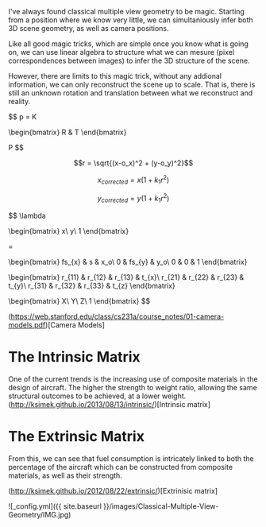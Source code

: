 I've always found classical multiple view geometry to be magic. Starting from a position where we know very little, we can simultaniously infer both 3D scene geometry, as well as camera positions.

Like all good magic tricks, which are simple once you know what is going on, we can use linear algebra to structure what we can mesure (pixel correspondences between images) to infer the 3D structure of the scene.

However, there are limits to this magic trick, without any addional information, we can only reconstruct the scene up to scale. That is, there is still an unknown rotation and translation between what we reconstruct and reality. 


$$ p = K 

\begin{bmatrix} 
R & T
\end{bmatrix}

P
$$



$$r = \sqrt{(x-o_x)^2 + (y-o_y)^2}$$ 

$$x_{corrected} = x (1 + k_1r^2)$$

$$y_{corrected} = y (1 + k_1r^2)$$


$$
\lambda

\begin{bmatrix} 
x\\
y\\
1
\end{bmatrix}

=

\begin{bmatrix} 
fs_{x} & s &  x_o\\
0 & fs_{y} & y_o\\
0 & 0 & 1
\end{bmatrix}

\begin{bmatrix} 
r_{11} & r_{12} & r_{13} & t_{x}\\
r_{21} & r_{22} & r_{23} & t_{y}\\
r_{31} & r_{32} & r_{33} & t_{z}
\end{bmatrix}

\begin{bmatrix} 
X\\
Y\\
Z\\
1
\end{bmatrix}
$$


(https://web.stanford.edu/class/cs231a/course_notes/01-camera-models.pdf)[Camera Models]

The Intrinsic Matrix
===============

One of the current trends is the increasing use of composite materials in the design of aircraft. The higher the strength to weight ratio, allowing the same structural outcomes to be achieved, at a lower weight. 
(http://ksimek.github.io/2013/08/13/intrinsic/)[Intrinsic matrix]



The Extrinsic Matrix
===============

From this, we can see that fuel consumption is intricately linked to both the percentage of the aircraft which can be constructed from composite materials, as well as their strength. 

(http://ksimek.github.io/2012/08/22/extrinsic/)[Extrinisic matrix]


![_config.yml]({{ site.baseurl }}/images/Classical-Multiple-View-Geometry/IMG.jpg)